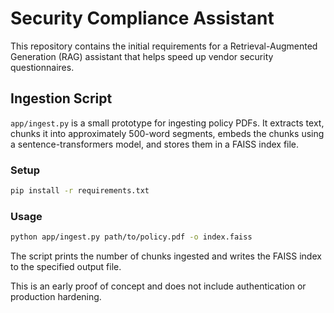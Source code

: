 # Security Compliance Assistant

This repository contains the initial requirements for a Retrieval-Augmented Generation (RAG) assistant that helps speed up vendor security questionnaires.

## Ingestion Script

`app/ingest.py` is a small prototype for ingesting policy PDFs. It extracts text, chunks it into approximately 500-word segments, embeds the chunks using a sentence-transformers model, and stores them in a FAISS index file.

### Setup

```bash
pip install -r requirements.txt
```

### Usage

```bash
python app/ingest.py path/to/policy.pdf -o index.faiss
```

The script prints the number of chunks ingested and writes the FAISS index to the specified output file.

This is an early proof of concept and does not include authentication or production hardening.
